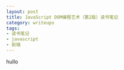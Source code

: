```yaml
---
layout: post
title: JavaScript DOM编程艺术（第2版）读书笔记
category: writeups
tags:
- 读书笔记
- javascript
- 前端
---
```



hullo
